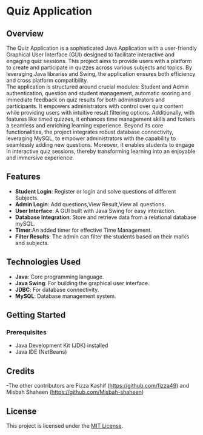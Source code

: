 # Quiz Application

## Overview

The Quiz Application is a sophisticated Java Application with a user-friendly Graphical User Interface (GUI) designed to facilitate interactive and engaging quiz sessions. This project aims to provide users with a platform to create and participate in quizzes across various subjects and topics. By leveraging Java libraries and Swing, the application ensures both efficiency and cross platform compatibility.  
The application is structured around crucial modules: Student and Admin authentication, question and student management, automatic scoring and immediate feedback on quiz results for both administrators and participants. It empowers administrators with control over quiz content while providing users with intuitive result filtering options. Additionally, with features like timed quizzes, it enhances time management skills and fosters a seamless and enriching learning experience. Beyond its core functionalities, the project integrates robust database connectivity, leveraging MySQL, to empower administrators with the capability to seamlessly adding new questions. Moreover, it enables students to engage in interactive quiz sessions, thereby transforming learning into an enjoyable and immersive experience.

## Features

- **Student Login**: Register or login and solve questions of different Subjects.
- **Admin Login**: Add questions,View Result,View all questions.
- **User Interface**: A GUI built with Java Swing for easy interaction.
- **Database Integration**: Store and retrieve data from a relational database mySQL.
- **Timer**:An added timer for effective Time Management.
- **Filter Results**: The admin can filter the students based on their marks and subjects.

## Technologies Used

- **Java**: Core programming language.
- **Java Swing**: For building the graphical user interface.
- **JDBC**: For database connectivity.
- **MySQL**: Database management system.

## Getting Started

### Prerequisites

- Java Development Kit (JDK) installed
- Java IDE (NetBeans)


## Credits
-The other contributors are Fizza Kashif (https://github.com/fizza49) and Misbah Shaheen (https://github.com/Misbah-shaheen)

## License
This project is licensed under the [MIT License](LICENSE).
